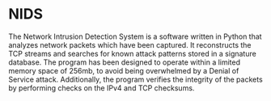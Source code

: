 # NIDS
The Network Intrusion Detection System is a software written in Python that analyzes network packets which have been captured. It reconstructs the TCP streams and searches for known attack patterns stored in a signature database. The program has been designed to operate within a limited memory space of 256mb, to avoid being overwhelmed by a Denial of Service attack. Additionally, the program verifies the integrity of the packets by performing checks on the IPv4 and TCP checksums.
